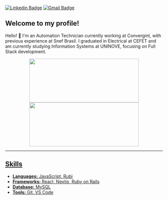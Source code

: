 [![Linkedin Badge](https://img.shields.io/badge/-LucasFR-blue?style=flat-square&logo=Linkedin&logoColor=white&link=https://https://www.linkedin.com/in/lucas-guilherme-209b5a176/)](https://www.linkedin.com/in/lucas-guilherme-209b5a176/) 
[![Gmail Badge](https://img.shields.io/badge/-Gmail-c14438?style=flat-square&logo=Gmail&logoColor=white&link=mailto:tgmarinho@gmail.com)](mailto:lucasgfrezende@gmail.com) 

## Welcome to my profile!

Hello! 👋 I'm an Automation Technician currently working at Convergint, with previous experience at Snef Brasil. 
I graduated in Electrical at CEFET and am currently studying Information Systems at UNINOVE, focusing on Full Stack development.

<div id="header" align="center">
<img width="350px" height="140em" src="https://github-readme-stats.vercel.app/api/top-langs/?username=lucasgfrezende&hide=html&layout=compact&theme=dark" /></td> <a href="https://github.com/lucasgfrezende"> <img width="350px" height="140em" src="https://github-readme-stats.vercel.app/api?username=lucasgfrezende&show_icons=true&theme=dark&include_commits=true"/>
</div>

---

## Skills

- **Languages:** JavaScript, Rubi
- **Frameworks:** React, Nextjs, Ruby on Rails
- **Database:** MySQL
- **Tools:** Git, VS Code



